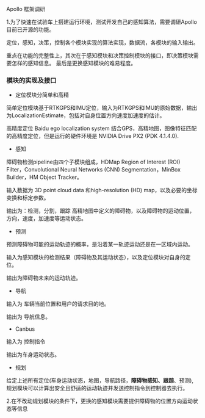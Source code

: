 Apollo 框架调研

1.为了快速在试验车上搭建运行环境，测试开发自己的感知算法，需要调研Apollo目前已开源的功能。

定位，感知，决策，控制各个模块实现的算法实现，数据流，各模块的输入输出。

重点在功能的完整性上，其次在于感知模块和决策控制模块的接口，即决策模块需要怎样的感知信息。
最后是更换感知模块的难易程度。

### 模块的实现及接口
- 定位模块分简单和高精

简单定位模块基于RTKGPS和IMU定位，输入为RTKGPS和IMU的原始数据，输出为LocalizationEstimate，包括对自身位置方向速度加速度的估计。

高精度定位
Baidu ego localization system
结合GPS，高精地图，图像特征匹配的高精度定位，但是运行的硬件环境是 NVIDIA Drive PX2 (PDK 4.1.4.0).


- 感知

障碍物检测pipeline由四个子模块组成，HDMap Region of Interest (ROI) Filter，Convolutional Neural Networks (CNN) Segmentation，MinBox Builder，HM Object Tracker。

输入数据为 3D point cloud data 和high-resolution (HD) map，以及必要的坐标变换和标定参数。

输出为：检测，分割，跟踪 高精地图中定义的障碍物，以及障碍物的运动位置，方向，速度，加速度等运动状态。 

- 预测

预测障碍物可能的运动轨迹的概率，是沿着某一轨迹运动还是在一区域内运动。

输入为感知模块的检测结果（障碍物及其运动状态），以及定位模块对自身的定位。

输出为障碍物未来的运动轨迹。

- 导航

输入为 车辆当前位置和用户的请求目的地。

输出为 导航信息。

- Canbus

输入为 控制指令

输出为车身运动状态。

- 规划

给定上述所有定位(车身运动状态，地图，导航路径，**障碍物感知、跟踪**、预测),规划模块可以计算出安全且舒适的运动轨迹并发送控制指令到控制器去执行。

2.在不改动规划模块的条件下，更换的感知模块需要提供障碍物的位置方向运动状态等信息

